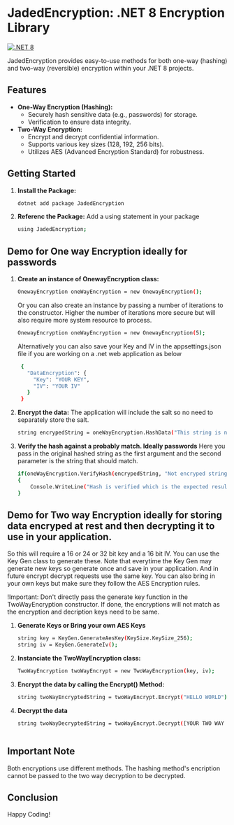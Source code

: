 # JadedEncryption: .NET 8 Encryption Library

[![.NET 8](https://img.shields.io/badge/.NET-8-blue.svg)]([https://aka.ms/new-console-template](https://aka.ms/new-console-template))

JadedEncryption provides easy-to-use methods for both one-way (hashing) and two-way (reversible) encryption within your .NET 8 projects.

## Features

* **One-Way Encryption (Hashing):**
   * Securely hash sensitive data (e.g., passwords) for storage.
   * Verification to ensure data integrity.
* **Two-Way Encryption:**
   * Encrypt and decrypt confidential information.
   * Supports various key sizes (128, 192, 256 bits).
   * Utilizes AES (Advanced Encryption Standard) for robustness.

## Getting Started

1. **Install the Package:**
   ```bash
   dotnet add package JadedEncryption

2. **Referenc the Package:**
    Add a using statement in your package
    ```bash
    using JadedEncryption;

## Demo for One way Encryption ideally for passwords
1. **Create an instance of OnewayEncryption class:**
    ```bash
    OnewayEncryption oneWayEncryption = new OnewayEncryption();
    ```

    Or you can also create an instance by passing a number of iterations to the constructor. Higher the number of iterations more secure but will also require more system resource to process.
    ```bash
    OnewayEncryption oneWayEncryption = new OnewayEncryption(5);
    ```

    Alternatively you can also save your Key and IV in the appsettings.json file if you are working on a .net web application as below
   ```bash
    {
      "DataEncryption": {
        "Key": "YOUR KEY",
        "IV": "YOUR IV"
      }
    }
   

3. **Encrypt the data:**
    The application will include the salt so no need to separately store the salt.
    ```bash
    string encrypedString = oneWayEncryption.HashData("This string is not encrypted");

4. **Verify the hash against a probably match. Ideally passwords**
    Here you pass in the original hashed string as the first argument and the second parameter is the string that should match.
    ```bash
    if(oneWayEncryption.VerifyHash(encrypedString, "Not encryped string")) 
    {
        Console.WriteLine("Hash is verified which is the expected result");
    }


## Demo for Two way Encryption ideally for storing data encryped at rest and then decrypting it to use in your application.

So this will require a 16 or 24 or 32 bit key and a 16 bit IV. You can use the Key Gen class to generate these. Note that everytime the Key Gen may generate new keys so generate once and save in your application. And in future encrypt decrypt requests use the same key. You can also bring in your own keys but make sure they follow the AES Encryption rules.

!Important: Don't directly pass the generate key function in the TwoWayEncryption constructor. If done, the encryptions will not match as the encryption and decription keys need to be same.

1. **Generate Keys or Bring your own AES Keys**
    ```bash
    string key = KeyGen.GenerateAesKey(KeySize.KeySize_256);
    string iv = KeyGen.GenerateIv();


2. **Instanciate the TwoWayEncryption class:**
    ```bash
    TwoWayEncryption twoWayEncrypt = new TwoWayEncryption(key, iv);

3. **Encrypt the data by calling the Encrypt() Method:**
    ```bash
    string twoWayEncryptedString = twoWayEncrypt.Encrypt("HELLO WORLD");

4. **Decrypt the data**
    ```bash
    string twoWayDecryptedString = twoWayEncrypt.Decrypt([YOUR TWO WAY ENCRYPTED STRING]]);



## Important Note
Both encryptions use different methods. The hashing method's encription cannot be passed to the two way decryption to be decrypted. 


## Conclusion
Happy Coding!
